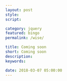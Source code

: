 ```yaml
---
layout: post
style:
script:

category: jquery
featured: bingo
permalink: /wise/

title: Coming soon
short: Coming soon
description:
keywords:

date: 2018-03-07 05:00:00
---
```

